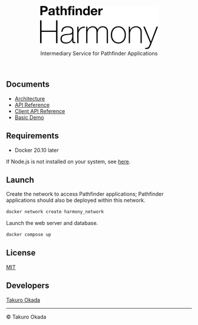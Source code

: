 <div align="center">
    <div>
        <picture>
            <source media="(prefers-color-scheme: dark)" srcset="./images/title-w.svg"/>
            <img src="./images/title.svg" width="320"/>
        </picture>
    </div>
    Intermediary Service for Pathfinder Applications
    <br/><br/><br/>
</div>


## Documents

* [Architecture](https://mill6-plat6aux.github.io/harmony/architecture/architecture.html)
* [API Reference](https://mill6-plat6aux.github.io/harmony/reference/api.html)
* [Client API Reference](https://mill6-plat6aux.github.io/harmony/reference/client-api.html)
* [Basic Demo](https://mill6-plat6aux.github.io/harmony/demo/basic-demo.html)


## Requirements

* Docker 20.10 later

If Node.js is not installed on your system, see [here](https://nodejs.org/en/learn/getting-started/how-to-install-nodejs).


## Launch

Create the network to access Pathfinder applications; Pathfinder applications should also be deployed within this network.

```sh
docker network create harmony_network
```

Launch the web server and database.

```sh
docker compose up
```


## License

[MIT](LICENSE)


## Developers

[Takuro Okada](mailto:mill6.plat6aux@gmail.com)


---

&copy; Takuro Okada